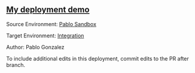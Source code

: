 ## [My deployment demo](https://app.salto.io/orgs/84e41f56-7290-4005-85ea-2b1daf513340/envs/421e8580-6149-4ce8-a304-2d79afa136b2/deployments/0ea332bf-a535-445f-b094-d4c28dafd3b8)

Source Environment: [Pablo Sandbox](https://app.salto.io/orgs/84e41f56-7290-4005-85ea-2b1daf513340/envs/9acd5bb6-aedd-4d2e-9e0c-4ca3305ab117) 

Target Environment: [Integration](https://app.salto.io/orgs/84e41f56-7290-4005-85ea-2b1daf513340/envs/421e8580-6149-4ce8-a304-2d79afa136b2) 

Author: Pablo Gonzalez

To include additional edits in this deployment, commit edits to the PR after branch.